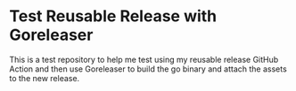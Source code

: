 # Test Reusable Release with Goreleaser

This is a test repository to help me test using my reusable release GitHub Action and then use Goreleaser to build the go binary and attach the assets to the new release.
